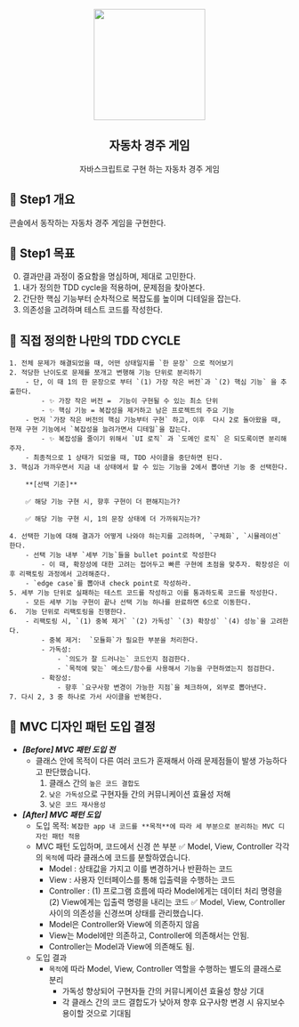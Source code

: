 <p align="middle" >
  <img width="200px;" src="https://user-images.githubusercontent.com/50367798/106415730-2645a280-6493-11eb-876c-ef7172652261.png"/>
</p>
<h2 align="middle">자동차 경주 게임</h2>
<p align="middle">자바스크립트로 구현 하는 자동차 경주 게임</p>

## 📄 Step1 개요

콘솔에서 동작하는 자동차 경주 게임을 구현한다.

## 📍 Step1 목표

0. 결과만큼 과정이 중요함을 명심하며, 제대로 고민한다.
1. 내가 정의한 TDD cycle을 적용하며, 문제점을 찾아본다.
2. 간단한 핵심 기능부터 순차적으로 복잡도를 높이며 디테일을 잡는다.
3. 의존성을 고려하며 테스트 코드를 작성한다.

## 🔄 직접 정의한 나만의 TDD CYCLE

```
1. 전체 문제가 해결되었을 때, 어떤 상태일지를 `한 문장` 으로 적어보기
2. 적당한 난이도로 문제를 쪼개고 변행해 기능 단위로 분리하기
    - 단, 이 때 1의 한 문장으로 부터 `(1) 가장 작은 버전`과 `(2) 핵심 기능` 을 추출한다.
        - ✨ 가장 작은 버전 =  기능이 구현될 수 있는 최소 단위
        - ✨ 핵심 기능 = 복잡성을 제거하고 남은 프로젝트의 주요 기능
    - 먼저 `가장 작은 버전의 핵심 기능부터 구현` 하고, 이후  다시 2로 돌아왔을 때, 현재 구현 기능에서 `복잡성을 늘려가면서 디테일`을 잡는다.
        - ✨ 복잡성을 줄이기 위해서 `UI 로직` 과 `도메인 로직` 은 되도록이면 분리해주자.
    - 최종적으로 1 상태가 되었을 때, TDD 사이클을 중단하면 된다.
3. 핵심과 가까우면서 지금 내 상태에서 할 수 있는 기능을 2에서 뽑아낸 기능 중 선택한다.

    **[선택 기준]**

    ✅ 해당 기능 구현 시, 향후 구현이 더 편해지는가?

    ✅ 해당 기능 구현 시, 1의 문장 상태에 더 가까워지는가?

4. 선택한 기능에 대해 결과가 어떻게 나와야 하는지를 고려하며, `구체화`, `시뮬레이션` 한다.
    - 선택 기능 내부 `세부 기능`들을 bullet point로 작성한다
        - 이 때, 확장성에 대한 고려는 접어두고 빠른 구현에 초점을 맞추자. 확장성은 이후 리팩토링 과정에서 고려해준다.
    - `edge case`를 뽑아내 check point로 작성하라.
5. 세부 기능 단위로 실패하는 테스트 코드를 작성하고 이를 통과하도록 코드를 작성한다.
    - 모든 세부 기능 구현이 끝나 선택 기능 하나를 완료하면 6으로 이동한다.
6.  기능 단위로 리팩토링을 진행한다.
    - 리팩토링 시, `(1) 중복 제거` `(2) 가독성` `(3) 확장성` `(4) 성능`을 고려한다.
        - 중복 제거:  `모듈화`가 필요한 부분을 처리한다.
        - 가독성:
            - `의도가 잘 드러나는` 코드인지 점검한다.
            - `목적에 맞는` 메소드/함수를 사용해서 기능을 구현하였는지 점검한다.
        - 확장성:
            - 향후 `요구사항 변경이 가능한 지점`을 체크하여, 외부로 뽑아낸다.
7. 다시 2, 3 중 하나로 가서 사이클을 반복한다.
```

## 🔧 MVC 디자인 패턴 도입 결정

- **_[Before] MVC 패턴 도입 전_**
  - 클래스 안에 목적이 다른 여러 코드가 혼재해서 아래 문제점들이 발생 가능하다고 판단했습니다.
    1. 클래스 간의 `높은 코드 결합도`
    2. `낮은 가독성`으로 구현자들 간의 커뮤니케이션 효율성 저해
    3. `낮은 코드 재사용성`
- **_[After] MVC 패턴 도입_**
  - 도입 목적: `복잡한 app 내 코드를 **목적**에 따라 세 부분으로 분리하는 MVC 디자인 패턴 적용`
  - MVC 패턴 도입하며, 코드에서 신경 쓴 부분
    ✅ Model, View, Controller 각각의 `목적`에 따라 클래스에 코드를 분할하였습니다.
    - Model : 상태값을 가지고 이를 변경하거나 반환하는 코드
    - View : 사용자 인터페이스를 통해 입출력을 수행하는 코드
    - Controller : (1) 프로그램 흐름에 따라 Model에게는 데이터 처리 명령을 (2) View에게는 입출력 명령을 내리는 코드
    ✅ Model, View, Controller 사이의 의존성을 신경쓰며 상태를 관리했습니다.
    - Model은 Controller와 View에 의존하지 않음
    - View는 Model에만 의존하고, Controller에 의존해서는 안됨.
    - Controller는 Model과 View에 의존해도 됨.
  - 도입 결과
    - `목적`에 따라 Model, View, Controller 역할을 수행하는 별도의 클래스로 분리
      - 가독성 향상되어 구현자들 간의 커뮤니케이션 효율성 향상 기대
      - 각 클래스 간의 코드 결합도가 낮아져 향후 요구사항 변경 시 유지보수 용이할 것으로 기대됨
